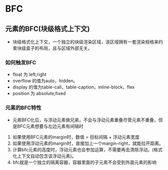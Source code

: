 # BFC

## 元素的BFC(块级格式上下文)

* 块级格式化上下文，一个独立的块级渲染区域，该区域拥有一套渲染规格来约束块级盒子的布局，且与区域外部无关。

### 如何触发BFC

* float 为 left,right
* overflow 的值为auto，hidden。
* display 的值为table-call，table-caption，inline-block，flex
* position 为 absolute,fixed

### 元素的BFC特性

* 元素BFC化后，与浮动元素做兄弟，不会与浮动元素重叠尽管元素不重叠，但是BFC元素想要与左边元素有间隔时

1. 如果使用BFC元素的margin时，数值 = 目标间隔 + 浮动元素宽度
2. 如果使用浮动元素的margin时，直接加上一个margin-right，就能拉开距离。
3. 计算bfc元素的高度时，浮动元素也会参加运算，不需要再去清除浮动。(格式化上下文自动包含该浮动元素)。
4. bfc就是一个独立的隔离容器，容器里面的子元素不会受到外面元素的影响